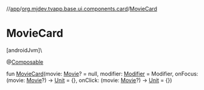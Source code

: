 //[app](../../index.md)/[org.mjdev.tvapp.base.ui.components.card](index.md)/[MovieCard](-movie-card.md)

# MovieCard

[androidJvm]\

@[Composable](https://developer.android.com/reference/kotlin/androidx/compose/runtime/Composable.html)

fun [MovieCard](-movie-card.md)(movie: [Movie](../org.mjdev.tvapp.data/-movie/index.md)? = null, modifier: [Modifier](https://developer.android.com/reference/kotlin/androidx/compose/ui/Modifier.html) = Modifier, onFocus: (movie: [Movie](../org.mjdev.tvapp.data/-movie/index.md)?) -&gt; [Unit](https://kotlinlang.org/api/latest/jvm/stdlib/kotlin/-unit/index.html) = {}, onClick: (movie: [Movie](../org.mjdev.tvapp.data/-movie/index.md)?) -&gt; [Unit](https://kotlinlang.org/api/latest/jvm/stdlib/kotlin/-unit/index.html) = {})
